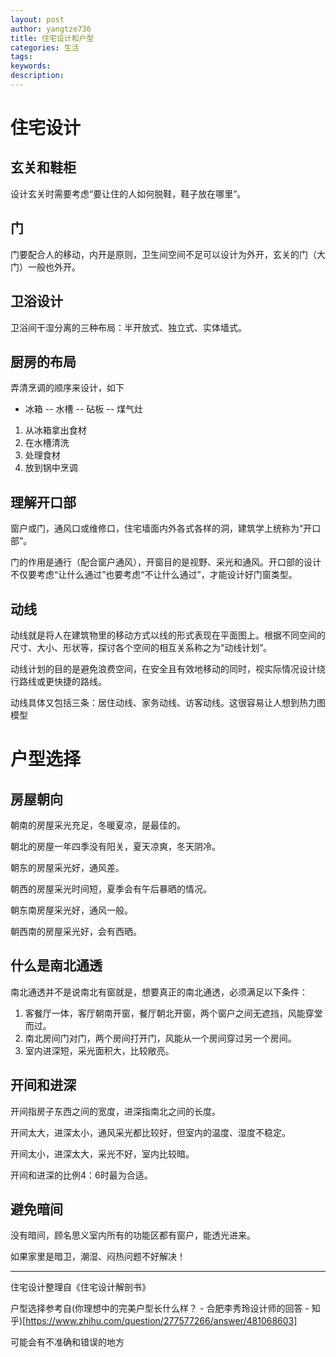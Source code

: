 ```yaml
---
layout: post
author: yangtze736
title: 住宅设计和户型
categories: 生活
tags: 
keywords:
description:
---
```


# 住宅设计

## 玄关和鞋柜

设计玄关时需要考虑“要让住的人如何脱鞋，鞋子放在哪里”。

## 门

门要配合人的移动，内开是原则，卫生间空间不足可以设计为外开，玄关的门（大门）一般也外开。

## 卫浴设计

卫浴间干湿分离的三种布局：半开放式、独立式、实体墙式。

## 厨房的布局

弄清烹调的顺序来设计，如下

- 冰箱 -- 水槽 -- 砧板 -- 煤气灶

1. 从冰箱拿出食材
2. 在水槽清洗
3. 处理食材
4. 放到锅中烹调

## 理解开口部

窗户或门，通风口或维修口，住宅墙面内外各式各样的洞，建筑学上统称为“开口部”。

门的作用是通行（配合窗户通风），开窗目的是视野、采光和通风。开口部的设计不仅要考虑“让什么通过”也要考虑“不让什么通过”，才能设计好门窗类型。

## 动线

动线就是将人在建筑物里的移动方式以线的形式表现在平面图上。根据不同空间的尺寸、大小、形状等，探讨各个空间的相互关系称之为“动线计划”。

动线计划的目的是避免浪费空间，在安全且有效地移动的同时，视实际情况设计绕行路线或更快捷的路线。

动线具体又包括三条：居住动线、家务动线、访客动线。这很容易让人想到热力图模型


# 户型选择

## 房屋朝向

朝南的房屋采光充足，冬暖夏凉，是最佳的。

朝北的房屋一年四季没有阳关，夏天凉爽，冬天阴冷。

朝东的房屋采光好，通风差。

朝西的房屋采光时间短，夏季会有午后暴晒的情况。

朝东南房屋采光好，通风一般。

朝西南的房屋采光好，会有西晒。

## 什么是南北通透

南北通透并不是说南北有窗就是，想要真正的南北通透，必须满足以下条件：

1. 客餐厅一体，客厅朝南开窗，餐厅朝北开窗，两个窗户之间无遮挡，风能穿堂而过。
2. 南北房间门对门，两个房间打开门，风能从一个房间穿过另一个房间。
3. 室内进深短，采光面积大，比较敞亮。

## 开间和进深

开间指房子东西之间的宽度，进深指南北之间的长度。

开间太大，进深太小，通风采光都比较好，但室内的温度、湿度不稳定。

开间太小，进深太大，采光不好，室内比较暗。

开间和进深的比例4：6时最为合适。

## 避免暗间

没有暗间，顾名思义室内所有的功能区都有窗户，能透光进来。

如果家里是暗卫，潮湿、闷热问题不好解决！

---

住宅设计整理自《住宅设计解剖书》

户型选择参考自(你理想中的完美户型长什么样？ - 合肥李秀玲设计师的回答 - 知乎)[https://www.zhihu.com/question/277577266/answer/481068603]

可能会有不准确和错误的地方


